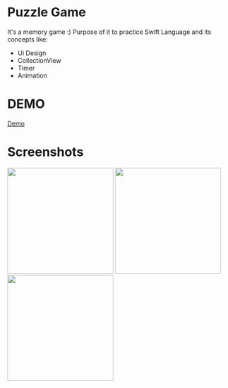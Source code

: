 # Puzzle Game


It's a memory game :) Purpose of it to practice Swift Language and its concepts like: 

- Ui Design
- CollectionView
- Timer
- Animation

# DEMO

[Demo](https://user-images.githubusercontent.com/93740120/149662896-8f06a3c6-8f9b-40fd-86d7-c951e2e61616.mp4)

# Screenshots

<img src="https://user-images.githubusercontent.com/93740120/149662897-80367243-04ee-4e0f-b3be-7599a8ea662d.png" width="240">
<img src="https://user-images.githubusercontent.com/93740120/149662901-9566f220-f84e-4f5a-abcc-11588217c7da.png" width="240">
<img src="https://user-images.githubusercontent.com/93740120/149662902-8a13fef0-5ead-4599-bfda-772752aeb176.png" width="240">




